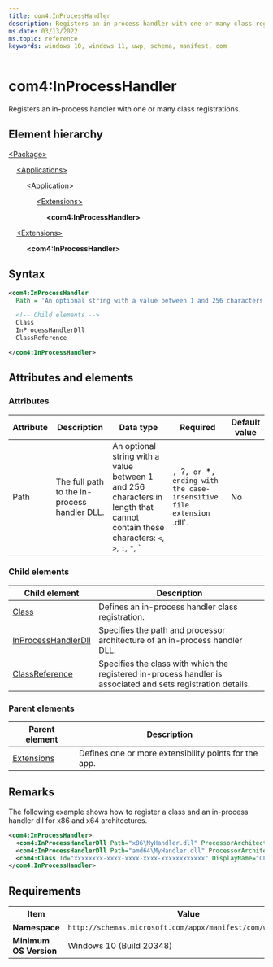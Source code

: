 ```yaml
---
title: com4:InProcessHandler
description: Registers an in-process handler with one or many class registrations. (in com4:ComServer)
ms.date: 03/13/2022
ms.topic: reference
keywords: windows 10, windows 11, uwp, schema, manifest, com
---
```


# com4:InProcessHandler

Registers an in-process handler with one or many class registrations.

## Element hierarchy

[\<Package\>](element-package.md)

&nbsp;&nbsp;&nbsp;&nbsp;[\<Applications\>](element-applications.md)

&nbsp;&nbsp;&nbsp;&nbsp; &nbsp;&nbsp;&nbsp;&nbsp;[\<Application\>](element-application.md)

&nbsp;&nbsp;&nbsp;&nbsp; &nbsp;&nbsp;&nbsp;&nbsp; &nbsp;&nbsp;&nbsp;&nbsp;[\<Extensions\>](element-1-extensions.md)

&nbsp;&nbsp;&nbsp;&nbsp; &nbsp;&nbsp;&nbsp;&nbsp; &nbsp;&nbsp;&nbsp;&nbsp; &nbsp;&nbsp;&nbsp;&nbsp;**\<com4:InProcessHandler\>**

&nbsp;&nbsp;&nbsp;&nbsp;[\<Extensions\>](element-1-extensions.md)

&nbsp;&nbsp;&nbsp;&nbsp; &nbsp;&nbsp;&nbsp;&nbsp;**\<com4:InProcessHandler\>**

## Syntax

```xml
<com4:InProcessHandler
  Path = 'An optional string with a value between 1 and 256 characters in length that cannot contain these characters: <, >, :, ", |, ?, or *, ending with the case-insensitive file extension ".dll".' >

  <!-- Child elements -->
  Class
  InProcessHandlerDll
  ClassReference

</com4:InProcessHandler>
```

## Attributes and elements

### Attributes

| Attribute | Description | Data type | Required | Default value |
|-|-|-|-|-|
| Path | The full path to the in-process handler DLL. | An optional string with a value between 1 and 256 characters in length that cannot contain these characters: `<`, `>`, `:`, `"`, `|`, `?`, or `*`, ending with the case-insensitive file extension `.dll`. | No |  |

### Child elements

| Child element | Description |
|-|-|
| [Class](element-com4-inprocesshandler-class.md) | Defines an in-process handler class registration. |
| [InProcessHandlerDll](element-com4-inprocesshandlerdll.md) | Specifies the path and processor architecture of an in-process handler DLL. |
| [ClassReference](element-com4-inprocesshandler-classreference.md) | Specifies the class with which the registered in-process handler is associated and sets registration details. |

### Parent elements

| Parent element | Description |
|-|-|
| [Extensions](element-1-extensions.md) | Defines one or more extensibility points for the app. |

## Remarks

The following example shows how to register a class and an in-process handler dll for x86 and x64 architectures.

```xml
<com4:InProcessHandler> 
  <com4:InProcessHandlerDll Path="x86\MyHandler.dll" ProcessorArchitecture="x86"/> 
  <com4:InProcessHandlerDll Path="amd64\MyHandler.dll" ProcessorArchitecture="x64"/> 
  <com4:Class Id="xxxxxxxx-xxxx-xxxx-xxxx-xxxxxxxxxxxx" DisplayName="CLSID_Bar" ThreadingModel="Both"/> 
</com4:InProcessHandler>
```

## Requirements

| Item | Value |
|--|--|
| **Namespace** | `http://schemas.microsoft.com/appx/manifest/com/windows10/4` |
| **Minimum OS Version** | Windows 10 (Build 20348) |
